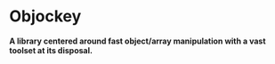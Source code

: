 # Objockey
**A library centered around fast object/array manipulation with a vast toolset at its disposal.**


